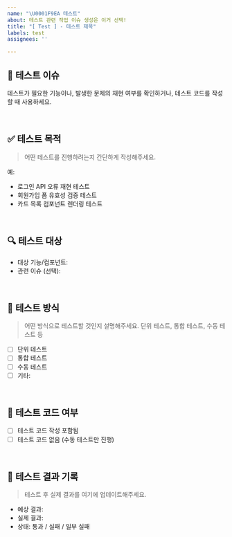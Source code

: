 ```yaml
---
name: "\U0001F9EA 테스트"
about: 테스트 관련 작업 이슈 생성은 이거 선택!
title: "[ Test ] - 테스트 제목"
labels: test
assignees: ''

---
```


## 🧪 테스트 이슈

테스트가 필요한 기능이나, 발생한 문제의 재현 여부를 확인하거나, 테스트 코드를 작성할 때 사용하세요.

<br />

## ✅ 테스트 목적

> 어떤 테스트를 진행하려는지 간단하게 작성해주세요.

예:
- 로그인 API 오류 재현 테스트
- 회원가입 폼 유효성 검증 테스트
- 카드 목록 컴포넌트 렌더링 테스트

<br />

## 🔍 테스트 대상

- 대상 기능/컴포넌트:
- 관련 이슈 (선택):

<br />

## 🧪 테스트 방식

> 어떤 방식으로 테스트할 것인지 설명해주세요. 단위 테스트, 통합 테스트, 수동 테스트 등

- [ ] 단위 테스트
- [ ] 통합 테스트
- [ ] 수동 테스트
- [ ] 기타: 

<br />

## 🧾 테스트 코드 여부

- [ ] 테스트 코드 작성 포함됨
- [ ] 테스트 코드 없음 (수동 테스트만 진행)

<br />

## 📝 테스트 결과 기록

> 테스트 후 실제 결과를 여기에 업데이트해주세요.

- 예상 결과:
- 실제 결과:
- 상태: 통과 / 실패 / 일부 실패
